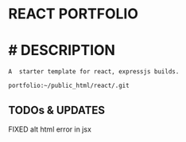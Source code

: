 # REACT PORTFOLIO

# # DESCRIPTION
    A  starter template for react, expressjs builds.

    portfolio:~/public_html/react/.git

## TODOs & UPDATES
FIXED alt html error in jsx
